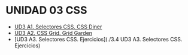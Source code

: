 # UNIDAD 03 CSS

* [UD3 A1. Selectores CSS. CSS Diner](3.2%20UD3%20A1.%20Selectores%20CSS.%20CSS%20Diner/index.html)
* [UD3 A2. CSS Grid. Grid Garden](./3.3%20UD3%20A2%20Green%20Garden/README.md)
* [UD3 A3. Selectores CSS. Ejercicios](./3.4 UD3 A3. Selectores CSS. Ejercicios)